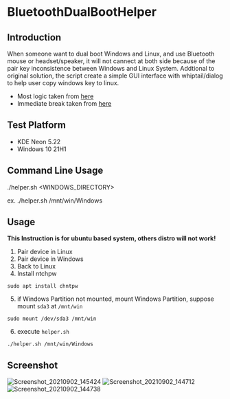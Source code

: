 # BluetoothDualBootHelper
## Introduction
When someone want to dual boot Windows and Linux, and use Bluetooth mouse or headset/speaker, it will not cannect at both side because of the pair key inconsistence between Windows and Linux System. Addtional to original solution, the script create a simple GUI interface with whiptail/dialog to help user copy windows key to linux.

- Most logic taken from [here](https://gist.github.com/madkoding/f3cfd3742546d5c99131fd19ca267fd4)
- Immediate break taken from [here](https://stackoverflow.com/questions/9893667/is-there-a-way-to-write-a-bash-function-which-aborts-the-whole-execution-no-mat)

## Test Platform
- KDE Neon 5.22
- Windows 10 21H1

## Command Line Usage
./helper.sh <WINDOWS_DIRECTORY>

ex. ./helper.sh /mnt/win/Windows

## Usage
**This Instruction is for ubuntu based system, others distro will not work!**
1. Pair device in Linux
2. Pair device in Windows
3. Back to Linux
4. Install ntchpw
  ```
  sudo apt install chntpw
  ```
5. if Windows Partition not mounted, mount Windows Partition, suppose mount `sda3` at `/mnt/win`
  ```
  sudo mount /dev/sda3 /mnt/win
  ```
6. execute `helper.sh`
  ```
  ./helper.sh /mnt/win/Windows
  ```

## Screenshot
![Screenshot_20210902_145424](https://user-images.githubusercontent.com/49529145/131796908-3408a969-4645-453e-8cf4-6c76d71e1762.png)
![Screenshot_20210902_144712](https://user-images.githubusercontent.com/49529145/131796903-4ff7e4f8-6410-46a7-acf8-22966928df7d.png)
![Screenshot_20210902_144738](https://user-images.githubusercontent.com/49529145/131796907-51b835ec-1131-4156-9eec-f209b50b92e8.png)
